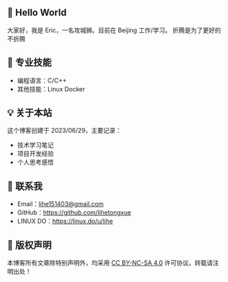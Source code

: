 ## 👋 Hello World
大家好，我是 Eric，一名攻城狮。目前在 Beijing 工作/学习。
折腾是为了更好的不折腾

## 🚀 专业技能
- 编程语言：C/C++
- 其他技能：Linux Docker

## 💡 关于本站
这个博客创建于 2023/06/29，主要记录：
- 技术学习笔记
- 项目开发经验
- 个人思考感悟

## 📮 联系我
- Email：lihe151403@gmail.com
- GitHub：https://github.com/lihetongxue
- LINUX DO：https://linux.do/u/lihe

## 📝 版权声明
本博客所有文章除特别声明外，均采用 [CC BY-NC-SA 4.0](https://creativecommons.org/licenses/by-nc-sa/4.0/) 许可协议。转载请注明出处！
